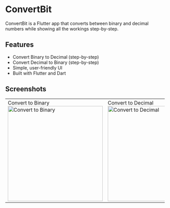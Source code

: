 # ConvertBit

ConvertBit is a Flutter app that converts between binary and decimal numbers while showing all the workings step-by-step.

## Features

- Convert Binary to Decimal (step-by-step)
- Convert Decimal to Binary (step-by-step)
- Simple, user-friendly UI
- Built with Flutter and Dart

## Screenshots

<table>
  <tr>
    <td>Convert to Binary<br/><img src="https://drive.google.com/uc?export=view&id=1i92_ONwopPhHLtwWOKg7hxuE9Li8CeZm" alt="Convert to Binary" width="300"/></td>
    <td>Convert to Decimal<br/><img src="https://drive.google.com/uc?export=view&id=1iGzWDWhTPN6FtUvxqLUe4Yq63UgZQZ2T" alt="Convert to Decimal" width="300"/></td>
  </tr>
</table>
